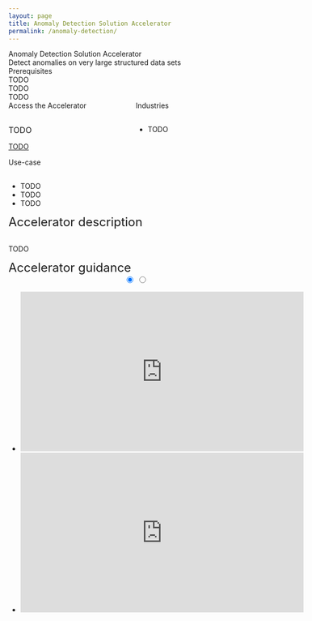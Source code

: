 ```yaml
---
layout: page
title: Anomaly Detection Solution Accelerator
permalink: /anomaly-detection/
---
```


<div class="anomaly-detection">
    <div class="title">Anomaly Detection Solution Accelerator</div>
    <div class="title-description">Detect anomalies on very large structured data sets</div>
    <div class="category">Prerequisites</div>
    <div class="prerequisites">
        <div class="prerequisites-card">TODO</div>
        <div class="prerequisites-card">TODO</div>
        <div class="prerequisites-card">TODO</div>
    </div>
    <div style="width:100%; display: flex;">
        <div style="width:50%;">
            <div class="category">Access the Accelerator</div>            
            <div class="toolkit-checkbox" style="width:100%; margin-top: 30px;">
                <label class="label" style="font-size:16px;">TODO</label>
                <p>
                    <a href="TODO" target="_blank">TODO</a>
                </p>   
            </div>
        </div>
        <div style="width:50%;">
            <div class="category">Industries</div>
            <ul  style="margin-top: 30px;">
                <li>TODO</li>
            </ul>  
        </div>
    </div>
    <div class="category">Use-case</div>
    <ul style="margin-top: 30px;">
        <li> TODO</li>
        <li> TODO</li>
        <li> TODO</li>
    </ul>
    <div class="category" style="font-size:24px;">Accelerator description</div>
    <p style="margin-top: 30px; text-decoration: none;">TODO</p>
    <div class="category" style="font-size:24px;">Accelerator guidance</div>
    <div class="accelerator-guidance-videos">
<div style="height: 100%; text-align: center">
			<div class="csslider infinity" id="slider1">
			<input type="radio" name="slides" checked="checked" id="slides_1"/>
			<input type="radio" name="slides" id="slides_2"/>
				<ul>
                    <li>
                        <iframe width="560" height="315" src="https://www.youtube.com/embed/tdFetGQuBls" title="YouTube video player" frameborder="0" allow="accelerometer; autoplay; clipboard-write; encrypted-media; gyroscope; picture-in-picture" allowfullscreen></iframe>
					</li>
                    <li>
                        <iframe width="560" height="315" src="https://www.youtube.com/embed/itfpdwh6x0E" title="YouTube video player" frameborder="0" allow="accelerometer; autoplay; clipboard-write; encrypted-media; gyroscope; picture-in-picture" allowfullscreen></iframe>
                    </li>
				</ul>
					<div class="arrows">
						<label for="slides_1"></label>
						<label for="slides_2"></label>
						<label class="goto-first" for="slides_1"></label>
						<label class="goto-last" for="slides_10"></label>
					</div>
					<div class="navigation"> 
						<div>
							<label for="slides_1"></label>
							<label for="slides_2"></label>
						</div>
					</div>
			</div>
		</div>
    </div>
    <div style="width:100%; display: flex;">
        <div style="width:50%;">
            <div class="category">Related Accelerators</div>
            <div class="toolkit-checkbox" style="width:100%; margin-top: 30px;">
                <input class="checkbox" type="checkbox" id="ml-ops" name="ml-ops" value="ml-ops">
                <label class="label-checkbox" for="ml-ops" style="font-size:16px;"> Binary Classification Accelerator</label>
            </div>
        </div>
        <div style="width:50%;">
            <div class="category">Contributing Guide</div>
            <div class="toolkit-checkbox" style="width:100%; margin-top: 30px;">
                <input class="checkbox" type="checkbox" id="ml-ops" name="ml-ops" value="ml-ops">
                <label class="label-checkbox" for="ml-ops" style="font-size:16px;"> Contribution guideline</label>
            </div>
        </div>
    </div>
    <div class="category" style="font-size:24px;">Technologies</div>
    <ul style="margin-top: 30px;">
        <li> Azure</li>
        <li> Azure</li>
        <li> Azure</li>
    </ul>
    <div style="margin-top:50px;"> 
        <div class="accelerator-acordeon">
            Architecture
            <i class="material-icons" style="margin-bottom:0px; cursor: pointer;">add_circle_outline</i>
        </div>
        <div class="accelerator-acordeon">
            Branching Strategy
            <i class="material-icons" style="margin-bottom:0px; cursor: pointer;">add_circle_outline</i>
        </div>
        <div class="accelerator-acordeon">
            Accelerator components
            <i class="material-icons" style="margin-bottom:0px; cursor: pointer;">add_circle_outline</i>
        </div>
    </div>
    <div class="category" style="font-size:24px;">Contributors</div>
    <div class="accelerator-contributors">
        <div class="accelerator-contributor">
            <div class="accelerator-contributor-image"> 
            </div>
            <div style="margin-left:10px;">
                <p class="accelerator-contributor-text">Contributor name</p>
                <p class="accelerator-contributor-text">Job title</p>
            </div>
        </div>
        <div class="accelerator-contributor">
            <div class="accelerator-contributor-image"> 
            </div>
            <div style="margin-left:10px;">
                <p class="accelerator-contributor-text">Contributor name</p>
                <p class="accelerator-contributor-text">Job title</p>
            </div>
        </div>
        <div class="accelerator-contributor">
            <div class="accelerator-contributor-image"> 
            </div>
            <div style="margin-left:10px;">
                <p class="accelerator-contributor-text">Contributor name</p>
                <p class="accelerator-contributor-text">Job title</p>
            </div>
        </div>
        <div class="accelerator-contributor">
            <div class="accelerator-contributor-image"> 
            </div>
            <div style="margin-left:10px;">
                <p class="accelerator-contributor-text">Contributor name</p>
                <p class="accelerator-contributor-text">Job title</p>
            </div>
        </div>
        <div class="accelerator-contributor">
            <div class="accelerator-contributor-image"> 
            </div>
            <div style="margin-left:10px;">
                <p class="accelerator-contributor-text">Contributor name</p>
                <p class="accelerator-contributor-text">Job title</p>
            </div>
        </div>
    </div>
</div>
